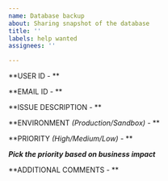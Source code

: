 ```yaml
---
name: Database backup
about: Sharing snapshot of the database
title: ''
labels: help wanted
assignees: ''

---
```


**USER ID - **

**EMAIL ID - **

**ISSUE DESCRIPTION - **

**ENVIRONMENT *(Production/Sandbox)* - **

**PRIORITY *(High/Medium/Low)* - **

***Pick the priority based on business impact***

**ADDITIONAL COMMENTS - **
